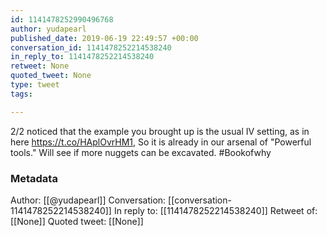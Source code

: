 ```yaml
---
id: 1141478252990496768
author: yudapearl
published_date: 2019-06-19 22:49:57 +00:00
conversation_id: 1141478252214538240
in_reply_to: 1141478252214538240
retweet: None
quoted_tweet: None
type: tweet
tags:

---
```


2/2 noticed that the example you brought up is the usual IV setting, as in here https://t.co/HAplOvrHM1, So it is already in our arsenal of "Powerful tools." Will see if more nuggets can be excavated. #Bookofwhy

### Metadata

Author: [[@yudapearl]]
Conversation: [[conversation-1141478252214538240]]
In reply to: [[1141478252214538240]]
Retweet of: [[None]]
Quoted tweet: [[None]]
